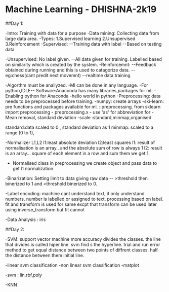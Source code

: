 # Machine Learning - DHISHNA-2k19
 ##Day 1:
   
   -Intro: Training with data for a purpose
-Data mining: Collecting data from large data area.
-Types: 1.Supervised learning
        2.Unsupervised
        3.Reinforcement
-Supervised: --Training data with label
 --Based on testing data

-Unsupervised: No label given.
  --All data given for training. Labelled based on similarity which is created by the system.
-Reinforcemnt:
  --Feedback obtained during running and this is used to catagorize data.
   --eg:chess(cant predit next movemnt)
   --realtime data training

-Algorthm must be anallyzed.
-Ml can be done in any language.
-For python,IDLE-- Software:Anaconda has many libraries,packages for ml.
-Enabling python for Anaconda
-hello world in python
-Preprocessing: data needs to be preprocessed before training.
-numpy: create arrays
-ski-learn: pre functions and packages available for ml. 
   ::preprocessing.  from sklearn import preprocessing  - preprocessing.x 
       - use 'as' for abbreviation for 
-Mean removal, standard deviation
-scale :standard,minmap,organised

standard:data scaled to 0 , standard deviation as 1
minmap: scaled to a range (0 to 1), 

-Normalizer L1,L2
  l1:least absolute deviation l2:least squares
l1: result of normalisation is an array.. and the absolute sum of row is always 1
l2: result is an array... square of each element in a row and sum them we get 1.

- Normalised class in preprocessing
 we create object and pass data to get l1 normalization

 -Binarization: Setting limit to data 
  giving raw data -- >threshold then binerized to 1 and <threshold binerized to 0.

  -Label encoding: 
   machine cant understand text, it only understand numbers.
     number is labelled or assigned to text. processing based on label. 
   fit and transform is used for same excpt that transform can be used later using inverse_transform but fit cannot

-Data Analysis : iris


##Day 2:
  


-SVM: support vector machine
 more accuracy
 divides the classes. the line that divides is called hiper line. svm find s the hyperline.
 trial and run error method to get equal distance between two points of diffrent classes.
 half the distance between them initial line.

-linear svm classification
-non linear svm classification 
-matplot

-svm : lin,rbf,poly
  

-KNN  
